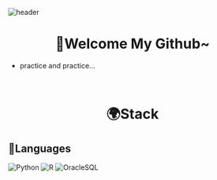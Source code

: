 ![header](https://capsule-render.vercel.app/api?type=waving&color=auto&height=200&section=header&text=HelloWorld!😃😃&fontSize=50&animation=twinkling)

# <div align = 'center'>🎈Welcome My Github~</div>
- practice and practice...
<br>

# <div align = 'center'>🌍Stack</div>

## 🌈Languages

![Python](https://img.shields.io/badge/-Python-3178C6?style=flat-square&logo=Python&logoColor=white)
![R](https://img.shields.io/badge/-R-A8B9CC?style=flat-square&logo=R&logoColor=black)
![OracleSQL](https://img.shields.io/badge/-Oracle-FD5750?style=flat-square&logo=Oracle&logoColor=white)




